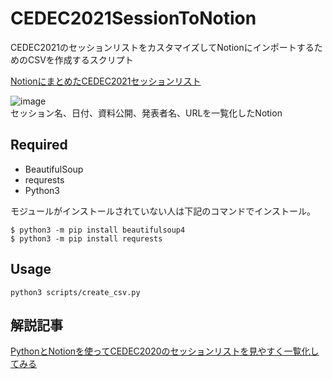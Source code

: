 # CEDEC2021SessionToNotion
CEDEC2021のセッションリストをカスタマイズしてNotionにインポートするためのCSVを作成するスクリプト

[NotionにまとめたCEDEC2021セッションリスト](https://www.notion.so/936b054353b14cbfb748f83b4f385327?v=1f841c200fc1467ea10e6dc5be57098b)


![image](https://user-images.githubusercontent.com/144386/91651749-51365f80-eacb-11ea-8992-8a3e6b6e48a3.png)  
セッション名、日付、資料公開、発表者名、URLを一覧化したNotion

## Required

- BeautifulSoup
- requrests
- Python3


モジュールがインストールされていない人は下記のコマンドでインストール。

```shell
$ python3 -m pip install beautifulsoup4
$ python3 -m pip install requrests
```

## Usage

```shell
python3 scripts/create_csv.py
```

## 解説記事

[PythonとNotionを使ってCEDEC2020のセッションリストを見やすく一覧化してみる](https://note.com/ohbashunsuke/n/n97ef497a270c)